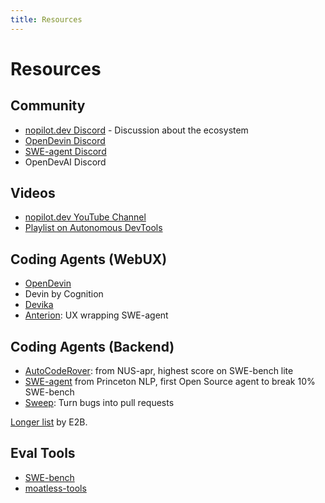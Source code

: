 ```yaml
---
title: Resources
---
```


# Resources

## Community

* [nopilot.dev Discord](https://discord.gg/k3hzFm5ykA) - Discussion about the ecosystem
* [OpenDevin Discord](https://discord.gg/mBuDGRzzES)
* [SWE-agent Discord](https://discord.gg/AVEFbBn2rH)
* OpenDevAI Discord

## Videos
* [nopilot.dev YouTube Channel](https://www.youtube.com/@nopilot-dev)
* [Playlist on Autonomous DevTools](https://www.youtube.com/playlist?list=PLUBjHzmgsFNf_9LrJlk2t0n7pGiOLVqoX)

## Coding Agents (WebUX)

* [OpenDevin](https://github.com/OpenDevin/OpenDevin)
* Devin by Cognition
* [Devika](https://github.com/stitionai/devika)
* [Anterion](https://github.com/MiscellaneousStuff/anterion): UX wrapping SWE-agent

## Coding Agents (Backend)
* [AutoCodeRover](https://github.com/nus-apr/auto-code-rover): from NUS-apr, highest score on SWE-bench lite
* [SWE-agent](https://swe-agent.com) from Princeton NLP, first Open Source agent to break 10% SWE-bench
* [Sweep](https://sweep.dev): Turn bugs into pull requests

[Longer list](https://github.com/e2b-dev/awesome-ai-agents) by E2B.

## Eval Tools
* [SWE-bench](https://www.swebench.com/)
* [moatless-tools](https://github.com/aorwall/moatless-tools)


